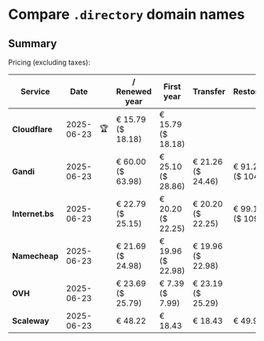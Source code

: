 # Compare `.directory` domain names

## Summary

Pricing (excluding taxes):

| Service | Date |  | / Renewed year | First year | Transfer | Restoration |
|--|--|--|--|--|--|--|
| **Cloudflare** | 2025-06-23 | 🏆 | € 15.79<br>($ 18.18) | € 15.79<br>($ 18.18) |  |  |
| **Gandi** | 2025-06-23 |  | € 60.00<br>($ 63.98) | € 25.10<br>($ 28.86) | € 21.26<br>($ 24.46) | € 91.22<br>($ 104.90) |
| **Internet.bs** | 2025-06-23 |  | € 22.79<br>($ 25.15) | € 20.20<br>($ 22.25) | € 20.20<br>($ 22.25) | € 99.19<br>($ 109.35) |
| **Namecheap** | 2025-06-23 |  | € 21.69<br>($ 24.98) | € 19.96<br>($ 22.98) | € 19.96<br>($ 22.98) |  |
| **OVH** | 2025-06-23 |  | € 23.69<br>($ 25.79) | € 7.39<br>($ 7.99) | € 23.19<br>($ 25.29) |  |
| **Scaleway** | 2025-06-23 |  | € 48.22 | € 18.43 | € 18.43 | € 49.99 |
